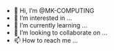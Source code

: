 - 👋 Hi, I’m @MK-COMPUTING
- 👀 I’m interested in ...
- 🌱 I’m currently learning ...
- 💞️ I’m looking to collaborate on ...
- 📫 How to reach me ...

<!---
MK-COMPUTING/MK-COMPUTING is a ✨ special ✨ repository because its `README.md` (this file) appears on your GitHub profile.
You can click the Preview link to take a look at your changes.
--->
